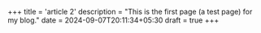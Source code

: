 +++
title = 'article 2'
description = "This is the first page (a test page) for my blog."
date = 2024-09-07T20:11:34+05:30
draft = true
+++